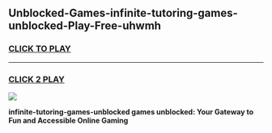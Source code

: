 
## Unblocked-Games-infinite-tutoring-games-unblocked-Play-Free-uhwmh
<h3>
<a href="https://premium76.site?title=infinite-tutoring-games-unblocked&ref=12A">CLICK TO PLAY</a></h3>
<hr>

<h3>
<a href="https://premium76.site?title=infinite-tutoring-games-unblocked&ref=12A">CLICK 2 PLAY</a>
  
</h3>

<a href="https://premium76.site?title=infinite-tutoring-games-unblocked&ref=12A"><img src="https://clearcache.store/games.png"></a>


**infinite-tutoring-games-unblocked games unblocked: Your Gateway to Fun and Accessible Online Gaming**
